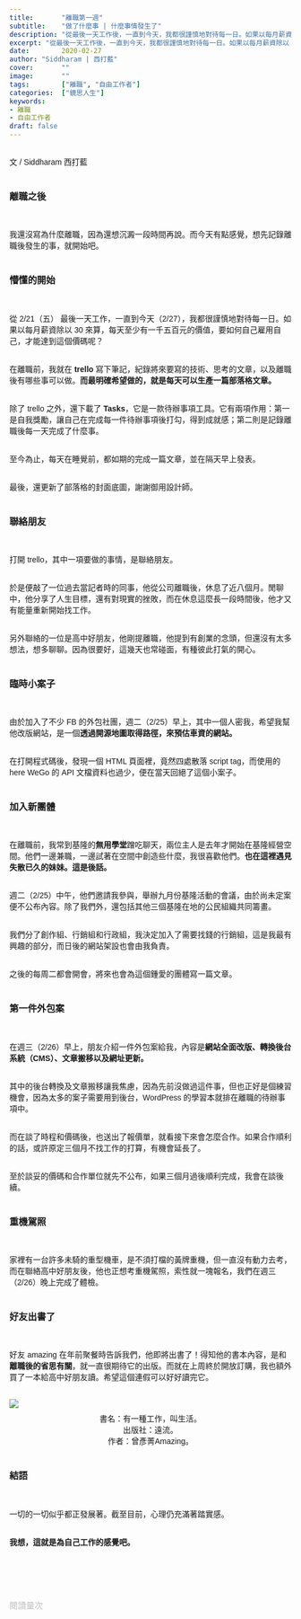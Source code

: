 ```yaml
---
title:       "離職第一週"
subtitle:    "做了什麼事 | 什麼事情發生了"
description: "從最後一天工作後，一直到今天，我都很謹慎地對待每一日。如果以每月薪資除以 30 來算，每天至少有一千五百元的價值，要如何自己雇用自己，才能達到這個價碼呢？"
excerpt: "從最後一天工作後，一直到今天，我都很謹慎地對待每一日。如果以每月薪資除以 30 來算，每天至少有一千五百元的價值，要如何自己雇用自己，才能達到這個價碼呢？"
date:        2020-02-27
author: "Siddharam | 西打藍"
cover:       ""
image:       ""
tags:        ["離職", "自由工作者"]
categories:  ["鏡思人生"]
keywords:
- 離職
- 自由工作者
draft: false
---
```


<article style="font-family: 'Noto Sans TC', '微軟正黑體', sans-serif; font-weight: 300;">

<br>文 / Siddharam 西打藍<br><br>

<h3 class="article-h1-color">離職之後</h3><br>

我還沒寫為什麼離職，因為還想沉澱一段時間再說。而今天有點感覺，想先記錄離職後發生的事，就開始吧。<br><br>

<h3 class="article-h1-color">懵懂的開始</h3><br>

從 2/21（五） 最後一天工作，一直到今天（2/27），我都很謹慎地對待每一日。如果以每月薪資除以 30 來算，每天至少有一千五百元的價值，要如何自己雇用自己，才能達到這個價碼呢？<br><br>

在離職前，我就在 <b>trello</b> 寫下筆記，紀錄將來要寫的技術、思考的文章，以及離職後有哪些事可以做。<b>而最明確希望做的，就是每天可以生產一篇部落格文章。</b><br><br>

除了 trello 之外，還下載了 <b>Tasks</b>，它是一款待辦事項工具。它有兩項作用：第一是自我獎勵，讓自己在完成每一件待辦事項後打勾，得到成就感；第二則是記錄離職後每一天完成了什麼事。<br><br>

至今為止，每天在睡覺前，都如期的完成一篇文章，並在隔天早上發表。<br><br>

最後，還更新了部落格的封面底圖，謝謝御用設計師。<br><br>


<h3 class="article-h1-color">聯絡朋友</h3><br>

打開 trello，其中一項要做的事情，是聯絡朋友。<br><br>

於是便敲了一位過去當記者時的同事，他從公司離職後，休息了近八個月。閒聊中，他分享了人生目標，還有對現實的挫敗，而在休息這麼長一段時間後，他才又有能量重新開始找工作。<br><br>

另外聯絡的一位是高中好朋友，他剛提離職，他提到有創業的念頭，但還沒有太多想法，想多聊聊。因為很要好，這幾天也常碰面，有種彼此打氣的開心。<br><br>


<h3 class="article-h1-color">臨時小案子</h3><br>

由於加入了不少 FB 的外包社團，週二（2/25）早上，其中一個人密我，希望我幫他改版網站，是一個<b>透過開源地圖取得路徑，來預估車資的網站。</b><br><br>

在打開程式碼後，發現一個 HTML 頁面裡，竟然四處散落 script tag，而使用的 here WeGo 的 API 文檔資料也過少，便在當天回絕了這個小案子。<br><br>



<h3 class="article-h1-color">加入新團體</h3><br>

在離職前，我常到基隆的<b>無用學堂</b>蹭吃聊天，兩位主人是去年才開始在基隆經營空間。他們一邊兼職，一邊試著在空間中創造些什麼，我很喜歡他們。<b>也在這裡遇見失散已久的妹妹。這是後話。</b><br><br>

週二（2/25）中午，他們邀請我參與，舉辦九月份基隆活動的會議，由於尚未定案便不公布內容。除了我們外，還包括其他三個基隆在地的公民組織共同籌畫。<br><br>

我們分了創作組、行銷組和行政組，我決定加入了需要找錢的行銷組，這是我最有興趣的部分，而日後的網站架設也會由我負責。<br><br>

之後的每周二都會開會，將來也會為這個鍾愛的團體寫一篇文章。<br><br>



<h3 class="article-h1-color">第一件外包案</h3><br>

在週三（2/26）早上，朋友介紹一件外包案給我，內容是<b>網站全面改版、轉換後台系統（CMS）、文章搬移以及網址更新。</b><br><br>

其中的後台轉換及文章搬移讓我焦慮，因為先前沒做過這件事，但也正好是個練習機會，因為太多的案子需要用到後台，WordPress 的學習本就排在離職的待辦事項中。<br><br>

而在談了時程和價碼後，也送出了報價單，就看接下來會怎麼合作。如果合作順利的話，或許原定三個月不找工作的打算，有機會延長了。<br><br>

至於談妥的價碼和合作單位就先不公布，如果三個月過後順利完成，我會在談後續。<br><br>



<h3 class="article-h1-color">重機駕照</h3><br>

家裡有一台許多未騎的重型機車，是不須打檔的黃牌重機，但一直沒有動力去考，而在聯絡高中好朋友後，他也正想考重機駕照，索性就一塊報名，我們在週三（2/26）晚上完成了體檢。<br><br>



<h3 class="article-h1-color">好友出書了</h3><br>

好友 amazing 在年前聚餐時告訴我們，他即將出書了！得知他的書本內容，是和<b>離職後的省思有關</b>，就一直很期待它的出版。而就在上周終於開放訂購，我也額外買了一本給高中好朋友讀。希望這個連假可以好好讀完它。<br><br>

<img style="margin-bottom:8px; max-width:40%;" src="https://frontenter.files.wordpress.com/2020/02/a-job-call-life-1.jpg"/>
<div style="text-align:center;">書名：有一種工作，叫生活。</div>
<div style="text-align:center;">出版社：遠流。</div>
<div style="text-align:center;">作者：曾彥菁Amazing。</div><br>




<h3 class="article-h1-color">結語</h3><br>

一切的一切似乎都正發展著。截至目前，心理仍充滿著踏實感。<br><br>

<b>我想，這就是為自己工作的感覺吧。</b><br><br>


<br><br><br>

</article>

<div style="color: #bfbfbf; font-size: 15px;" id="busuanzi_container_page_pv">
  閱讀量<span id="busuanzi_value_page_pv"></span>次
</div>

<script src="../../js/post.js"></script>



